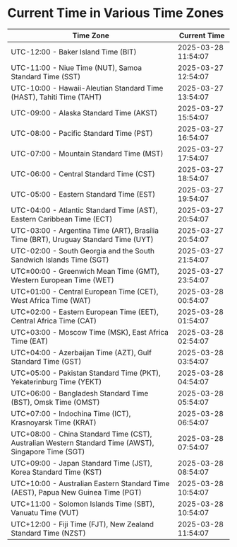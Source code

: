 # Current Time in Various Time Zones

| Time Zone | Current Time |
|-----------|--------------|
| UTC-12:00 - Baker Island Time (BIT) | 2025-03-28 11:54:07 |
| UTC-11:00 - Niue Time (NUT), Samoa Standard Time (SST) | 2025-03-27 12:54:07 |
| UTC-10:00 - Hawaii-Aleutian Standard Time (HAST), Tahiti Time (TAHT) | 2025-03-27 13:54:07 |
| UTC-09:00 - Alaska Standard Time (AKST) | 2025-03-27 15:54:07 |
| UTC-08:00 - Pacific Standard Time (PST) | 2025-03-27 16:54:07 |
| UTC-07:00 - Mountain Standard Time (MST) | 2025-03-27 17:54:07 |
| UTC-06:00 - Central Standard Time (CST) | 2025-03-27 18:54:07 |
| UTC-05:00 - Eastern Standard Time (EST) | 2025-03-27 19:54:07 |
| UTC-04:00 - Atlantic Standard Time (AST), Eastern Caribbean Time (ECT) | 2025-03-27 20:54:07 |
| UTC-03:00 - Argentina Time (ART), Brasília Time (BRT), Uruguay Standard Time (UYT) | 2025-03-27 20:54:07 |
| UTC-02:00 - South Georgia and the South Sandwich Islands Time (SGT) | 2025-03-27 21:54:07 |
| UTC±00:00 - Greenwich Mean Time (GMT), Western European Time (WET) | 2025-03-27 23:54:07 |
| UTC+01:00 - Central European Time (CET), West Africa Time (WAT) | 2025-03-28 00:54:07 |
| UTC+02:00 - Eastern European Time (EET), Central Africa Time (CAT) | 2025-03-28 01:54:07 |
| UTC+03:00 - Moscow Time (MSK), East Africa Time (EAT) | 2025-03-28 02:54:07 |
| UTC+04:00 - Azerbaijan Time (AZT), Gulf Standard Time (GST) | 2025-03-28 03:54:07 |
| UTC+05:00 - Pakistan Standard Time (PKT), Yekaterinburg Time (YEKT) | 2025-03-28 04:54:07 |
| UTC+06:00 - Bangladesh Standard Time (BST), Omsk Time (OMST) | 2025-03-28 05:54:07 |
| UTC+07:00 - Indochina Time (ICT), Krasnoyarsk Time (KRAT) | 2025-03-28 06:54:07 |
| UTC+08:00 - China Standard Time (CST), Australian Western Standard Time (AWST), Singapore Time (SGT) | 2025-03-28 07:54:07 |
| UTC+09:00 - Japan Standard Time (JST), Korea Standard Time (KST) | 2025-03-28 08:54:07 |
| UTC+10:00 - Australian Eastern Standard Time (AEST), Papua New Guinea Time (PGT) | 2025-03-28 10:54:07 |
| UTC+11:00 - Solomon Islands Time (SBT), Vanuatu Time (VUT) | 2025-03-28 10:54:07 |
| UTC+12:00 - Fiji Time (FJT), New Zealand Standard Time (NZST) | 2025-03-28 11:54:07 |
